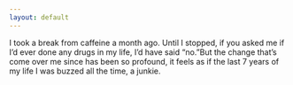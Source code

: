 ```yaml
---
layout: default
---
```


I took a break from caffeine a month ago. Until I stopped, if you asked me if I’d ever done any drugs in my life, I’d have said “no.”But the change that’s come over me since has been so profound, it feels as if the last 7 years of my life I was buzzed all the time, a junkie.
